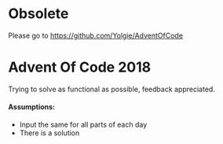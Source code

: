 # Obsolete 
Please go to https://github.com/Yolgie/AdventOfCode

# Advent Of Code 2018

Trying to solve as functional as possible, feedback appreciated.

#### Assumptions:
* Input the same for all parts of each day
* There is a solution
